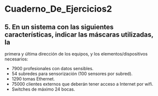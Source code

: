 # Cuaderno_De_Ejercicios2


## 5. En un sistema con las siguientes características, indicar las máscaras utilizadas, la 
primera y última dirección de los equipos, y los elementos/dispositivos necesarios: 
- 7900 profesionales con datos sensibles. 
- 54 subredes para sensorización (100 sensores por subred). 
- 1290 tomas Ethernet. 
- 75000 clientes externos que deberán tener acceso a Internet por wifi. 
- Switches de máximo 24 bocas. 
